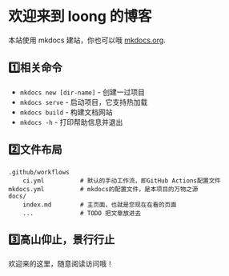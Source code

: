 # 欢迎来到 loong 的博客

本站使用 mkdocs 建站，你也可以哦 [mkdocs.org](https://www.mkdocs.org).

## 1️⃣相关命令

- `mkdocs new [dir-name]` - 创建一过项目
- `mkdocs serve` - 启动项目，它支持热加载
- `mkdocs build` - 构建文档网站
- `mkdocs -h` - 打印帮助信息并退出

## 2️⃣文件布局

    .github/workflows
        ci.yml          # 默认的手动工作流，即GitHub Actions配置文件
    mkdocs.yml          # mkdocs的配置文件，是本项目的万物之源
    docs/
        index.md        # 主页面，也就是您现在在看的页面
        ...             # TODO 把文章放进去

## 3️⃣高山仰止，景行行止

欢迎来的这里，随意阅读访问哦！
